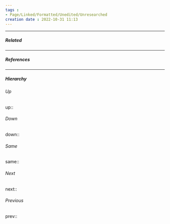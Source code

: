 ```yaml
---
tags :
- Page/Linked/Formatted/Unedited/Unresearched
creation date : 2022-10-31 11:13 
---
```




---
##### Related


---
##### References


---
##### Hierarchy
###### Up
up:: 
###### Down
down:: 
###### Same
same:: 
###### Next
next:: 
###### Previous
prev:: 